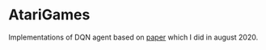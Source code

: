 # AtariGames

Implementations of DQN agent based on [paper](https://web.stanford.edu/class/psych209/Readings/MnihEtAlHassibis15NatureControlDeepRL.pdf) which I did in august 2020.
